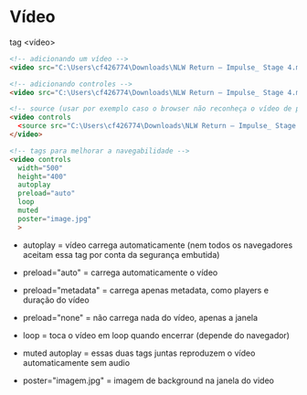 # Vídeo

tag <vídeo>

```html
<!-- adicionando um vídeo -->
<video src="C:\Users\cf426774\Downloads\NLW Return – Impulse_ Stage 4.mp4"></video>

<!-- adicionando controles -->
<video src="C:\Users\cf426774\Downloads\NLW Return – Impulse_ Stage 4.mp4" controls></video>

<!-- source (usar por exemplo caso o browser não reconheça o vídeo de primeira, se este estiver hospedado internamente) -->
<video controls
  <source src="C:\Users\cf426774\Downloads\NLW Return – Impulse_ Stage 4.mp4" type="video/mp4"> 
</video>

<!-- tags para melhorar a navegabilidade -->
<video controls 
  width="500"
  height="400"
  autoplay
  preload="auto"
  loop
  muted
  poster="image.jpg"
  >
```
- autoplay = vídeo carrega automaticamente (nem todos os navegadores aceitam essa tag por conta da segurança embutida)

- preload="auto" = carrega automaticamente o vídeo
  
- preload="metadata" = carrega apenas metadata, como players e duração do vídeo

- preload="none" = não carrega nada do vídeo, apenas a janela

- loop = toca o vídeo em loop quando encerrar (depende do navegador)

- muted
  autoplay = essas duas tags juntas reproduzem o vídeo automaticamente sem audio

- poster="imagem.jpg" = imagem de background na janela do video